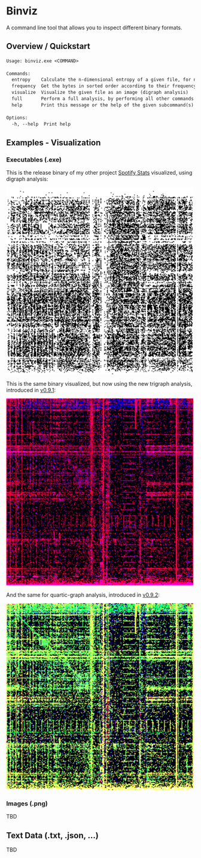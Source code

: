 # Binviz

A command line tool that allows you to inspect different binary formats.

## Overview / Quickstart

```txt
Usage: binviz.exe <COMMAND>

Commands:
  entropy    Calculate the n-dimensional entropy of a given file, for n in 1..=count, in bits per `n` bytes
  frequency  Get the bytes in sorted order according to their frequency of a given file
  visualize  Visualize the given file as an image (digraph analysis)
  full       Perform a full analysis, by performing all other commands on every file and collecting the output into folders corresponding to each file
  help       Print this message or the help of the given subcommand(s)

Options:
  -h, --help  Print help
```

## Examples - Visualization

### Executables (.exe)

This is the release binary of my other project [Spotify Stats](https://github.com/BroodjeKroepoek/Spotify-Stats) visualized, using digraph analysis:

<img src="readme_data/spotify_stats_digraph.png" width="500">

This is the same binary visualized, but now using the new trigraph analysis, introduced in [v0.9.1](https://github.com/BroodjeKroepoek/Binviz/releases/tag/v0.9.1):

<img src="readme_data/spotify_stats_trigraph.png" width="500">

And the same for quartic-graph analysis, introduced in [v0.9.2](https://github.com/BroodjeKroepoek/Binviz/releases/tag/v0.9.2):

<img src="readme_data/spotify_stats_quartic.png" width="500">

### Images (.png)

TBD

## Text Data (.txt, .json, ...)

TBD
